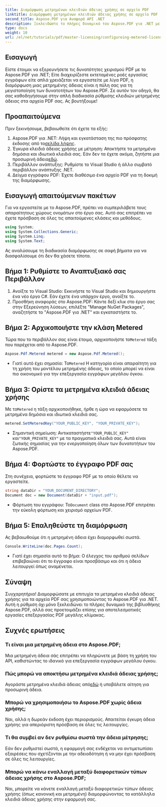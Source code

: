 ```yaml
---
title: Διαμόρφωση μετρημένων κλειδιών άδειας χρήσης σε αρχείο PDF
linktitle: Διαμόρφωση μετρημένων κλειδιών άδειας χρήσης σε αρχείο PDF
second_title: Aspose.PDF για Αναφορά API .NET
description: Ξεκλειδώστε το πλήρες δυναμικό του Aspose.PDF για .NET με τον αναλυτικό οδηγό μας για τη διαμόρφωση μετρημένων αδειών χρήσης. Είτε χειρίζεστε εκτεταμένες ροές εργασίας PDF είτε κάνετε μικρές προσαρμογές.
type: docs
weight: 10
url: /el/net/tutorials/pdf/master-licensing/configureing-metered-license-keys/
---
```

## Εισαγωγή

Είστε έτοιμοι να εξερευνήσετε τις δυνατότητες χειρισμού PDF με το Aspose.PDF για .NET; Είτε διαχειρίζεστε εκτεταμένες ροές εργασίας εγγράφων είτε απλά χρειάζεται να εργαστείτε με λίγα PDF, η διαμόρφωση μιας μετρημένης άδειας είναι η πύλη σας για τη μεγιστοποίηση των δυνατοτήτων του Aspose.PDF. Σε αυτόν τον οδηγό, θα σας καθοδηγήσουμε στην απλή διαδικασία ρύθμισης κλειδιών μετρημένης άδειας στα αρχεία PDF σας. Ας βουτήξουμε!

## Προαπαιτούμενα

Πριν ξεκινήσουμε, βεβαιωθείτε ότι έχετε τα εξής:

1.  Aspose.PDF για .NET: Λήψη και εγκατάσταση της πιο πρόσφατης έκδοσης από το[σελίδα λήψης](https://releases.aspose.com/pdf/net/).
2.  Έγκυρα κλειδιά άδειας χρήσης με μέτρηση: Αποκτήστε τα μετρημένα δημόσια και ιδιωτικά κλειδιά σας. Εάν δεν τα έχετε ακόμα, ζητήστε μια προσωρινή άδεια[εδώ](https://purchase.aspose.com/temporary-license/).
3. Περιβάλλον ανάπτυξης: Ρυθμίστε το Visual Studio ή άλλο συμβατό περιβάλλον ανάπτυξης .NET.
4. Δείγμα εγγράφου PDF: Έχετε διαθέσιμο ένα αρχείο PDF για τη δοκιμή της διαμόρφωσης.

## Εισαγωγή απαιτούμενων πακέτων

Για να εργαστείτε με το Aspose.PDF, πρέπει να συμπεριλάβετε τους απαραίτητους χώρους ονομάτων στο έργο σας. Αυτό σας επιτρέπει να έχετε πρόσβαση σε όλες τις απαιτούμενες κλάσεις και μεθόδους.

```csharp
using System;
using System.Collections.Generic;
using System.Linq;
using System.Text;
```

Ας αναλύσουμε τη διαδικασία διαμόρφωσης σε σαφή βήματα για να διασφαλίσουμε ότι δεν θα χάσετε τίποτα.

## Βήμα 1: Ρυθμίστε το Αναπτυξιακό σας Περιβάλλον

1. Ανοίξτε το Visual Studio: Εκκινήστε το Visual Studio και δημιουργήστε ένα νέο έργο C#. Εάν έχετε ένα υπάρχον έργο, ανοίξτε το.
2. Προσθήκη αναφοράς στο Aspose.PDF: Κάντε δεξί κλικ στο έργο σας στην Εξερεύνηση λύσεων, επιλέξτε "Manage NuGet Packages", αναζητήστε το "Aspose.PDF για .NET" και εγκαταστήστε το.

## Βήμα 2: Αρχικοποιήστε την κλάση Metered

 Τώρα που το περιβάλλον σας είναι έτοιμο, αρχικοποιήστε το`Metered` τάξη που παρέχεται από το Aspose.PDF.

```csharp
Aspose.Pdf.Metered metered = new Aspose.Pdf.Metered();
```

-  Γιατί αυτό έχει σημασία: Το`Metered` Η κατηγορία είναι απαραίτητη για τη χρήση του μοντέλου μετρημένης άδειας, το οποίο μπορεί να είναι πιο οικονομικό για την επεξεργασία εγγράφων μεγάλου όγκου.

## Βήμα 3: Ορίστε τα μετρημένα κλειδιά άδειας χρήσης

 Με το`Metered` η τάξη αρχικοποιήθηκε, ήρθε η ώρα να εφαρμόσετε τα μετρημένα δημόσια και ιδιωτικά κλειδιά σας.

```csharp
metered.SetMeteredKey("YOUR_PUBLIC_KEY", "YOUR_PRIVATE_KEY");
```

-  Σημαντική σημείωση: Αντικαταστήστε`"YOUR_PUBLIC_KEY"` και`"YOUR_PRIVATE_KEY"` με τα πραγματικά κλειδιά σας. Αυτά είναι ζωτικής σημασίας για την ενεργοποίηση όλων των δυνατοτήτων του Aspose.PDF.

## Βήμα 4: Φορτώστε το έγγραφο PDF σας

Στη συνέχεια, φορτώστε το έγγραφο PDF με το οποίο θέλετε να εργαστείτε.

```csharp
string dataDir = "YOUR_DOCUMENT_DIRECTORY";
Document doc = new Document(dataDir + "input.pdf");
```

-  Φόρτωση του εγγράφου: Το`Document` class στο Aspose.PDF επιτρέπει την εύκολη φόρτωση και χειρισμό αρχείων PDF.

## Βήμα 5: Επαληθεύστε τη διαμόρφωση

Ας βεβαιωθούμε ότι η μετρημένη άδεια έχει διαμορφωθεί σωστά.

```csharp
Console.WriteLine(doc.Pages.Count);
```

- Γιατί έχει σημασία αυτό το βήμα: Ο έλεγχος του αριθμού σελίδων επιβεβαιώνει ότι το έγγραφο είναι προσβάσιμο και ότι η άδεια λειτουργεί όπως αναμένεται.

## Σύναψη

Συγχαρητήρια! Διαμορφώσατε με επιτυχία τα μετρημένα κλειδιά άδειας χρήσης για τα αρχεία PDF σας χρησιμοποιώντας το Aspose.PDF για .NET. Αυτή η ρύθμιση όχι μόνο ξεκλειδώνει το πλήρες δυναμικό της βιβλιοθήκης Aspose.PDF, αλλά σας προετοιμάζει επίσης για αποτελεσματικές εργασίες επεξεργασίας PDF μεγάλης κλίμακας.

## Συχνές ερωτήσεις

### Τι είναι μια μετρημένη άδεια στο Aspose.PDF;  
Μια μετρημένη άδεια σάς επιτρέπει να πληρώνετε με βάση τη χρήση του API, καθιστώντας το ιδανικό για επεξεργασία εγγράφων μεγάλου όγκου.

### Πώς μπορώ να αποκτήσω μετρημένα κλειδιά άδειας χρήσης;  
 Αγοράστε μετρημένα κλειδιά άδειας από[εδώ](https://purchase.aspose.com/buy) ή υποβάλετε αίτηση για προσωρινή άδεια.

### Μπορώ να χρησιμοποιήσω το Aspose.PDF χωρίς άδεια χρήσης;  
Ναι, αλλά η δωρεάν έκδοση έχει περιορισμούς. Απαιτείται έγκυρη άδεια χρήσης για απεριόριστη πρόσβαση σε όλες τις λειτουργίες.

### Τι θα συμβεί αν δεν ρυθμίσω σωστά την άδεια μέτρησης;  
Εάν δεν ρυθμιστεί σωστά, η εφαρμογή σας ενδέχεται να αντιμετωπίσει εξαιρέσεις που σχετίζονται με την αδειοδότηση ή να μην έχει πρόσβαση σε όλες τις λειτουργίες.

### Μπορώ να κάνω εναλλαγή μεταξύ διαφορετικών τύπων άδειας χρήσης στο Aspose.PDF;  
Ναι, μπορείτε να κάνετε εναλλαγή μεταξύ διαφορετικών τύπων άδειας χρήσης (όπως κανονική και μετρημένη) διαμορφώνοντας τα κατάλληλα κλειδιά άδειας χρήσης στην εφαρμογή σας.